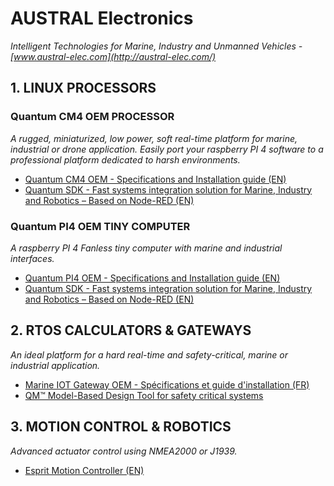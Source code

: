 # AUSTRAL Electronics
*Intelligent Technologies for Marine, Industry and Unmanned Vehicles - [www.austral-elec.com](http://austral-elec.com/)*

## 1. LINUX PROCESSORS

### Quantum CM4 OEM PROCESSOR
*A rugged, miniaturized, low power, soft real-time platform for marine, industrial or drone application. Easily port your raspberry PI 4 software to a professional platform dedicated to harsh environments.*
* [Quantum CM4 OEM - Specifications and Installation guide (EN)](https://github.com/austral-electronics/wiki/blob/main/Quantum_CM4_OEM_02_Brief.pdf)
* [Quantum SDK - Fast systems integration solution for Marine, Industry and Robotics – Based on Node-RED (EN)](https://github.com/austral-electronics/wiki/wiki/Quantum-SDK)

### Quantum PI4 OEM TINY COMPUTER
*A raspberry PI 4 Fanless tiny computer with marine and industrial interfaces.*
* [Quantum PI4 OEM - Specifications and Installation guide (EN)](https://github.com/austral-electronics/wiki/blob/main/QuantumLiteInstalGuideV12.pdf)
* [Quantum SDK - Fast systems integration solution for Marine, Industry and Robotics – Based on Node-RED (EN)](https://github.com/austral-electronics/wiki/wiki/Quantum-SDK)

## 2. RTOS CALCULATORS & GATEWAYS
*An ideal platform for a hard real-time and safety-critical, marine or industrial application.*
* [Marine IOT Gateway OEM - Spécifications et guide d'installation (FR)](https://github.com/austral-electronics/wiki/blob/main/Marine%20IOT%20Gateway_03.pdf)
* [QM™ Model-Based Design Tool for safety critical systems](https://www.state-machine.com/products/qm)


## 3. MOTION CONTROL & ROBOTICS
*Advanced actuator control using NMEA2000 or J1939.*
* [Esprit Motion Controller (EN)](https://github.com/austral-electronics/wiki/blob/main/EspritInstalGuideV14.pdf)

